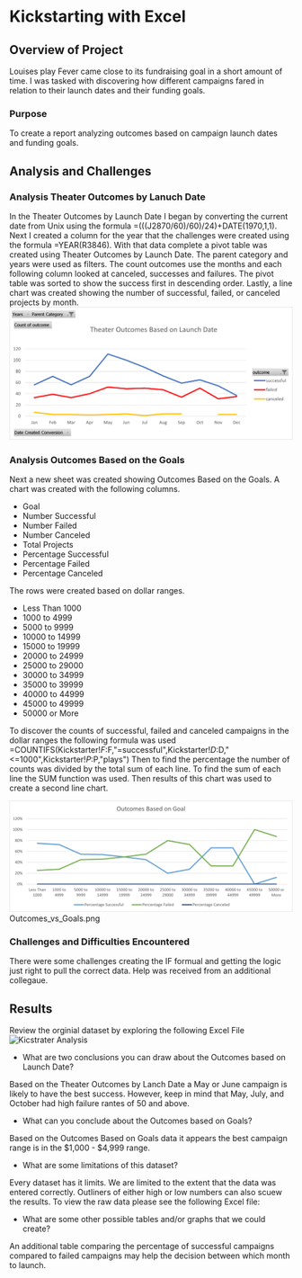 # Kickstarting with Excel

## Overview of Project
Louises play Fever came close to its fundraising goal in a short amount of time. I was tasked with discovering how different campaigns fared in relation to their launch dates and their funding goals.
### Purpose
To create a report analyzing outcomes based on campaign launch dates and funding goals. 
## Analysis and Challenges
### Analysis Theater Outcomes by Lanuch Date
In the Theater Outcomes by Launch Date I began by converting the current date from Unix using the formula =(((J2870/60)/60)/24)+DATE(1970,1,1). 
Next I created a column for the year that the challenges were created using the formula =YEAR(R3846). 
With that data complete a pivot table was created using Theater Outcomes by Launch Date. The parent category and years were used as filters. The count outcomes use the months and each following column looked at canceled, successes and failures. The pivot table was sorted to show the success first in descending order. 
Lastly, a line chart was created showing the number of successful, failed, or canceled projects by month. 
![Theater Outcomes va Launch](https://github.com/aahudson/kickstarter-analysis/blob/main/Theater_Outcomes_vs_Launch.png)
### Analysis Outcomes Based on the Goals 
Next a new sheet was created showing Outcomes Based on the Goals. 
A chart was created with the following columns. 
- Goal
- Number Successful
- Number Failed
- Number Canceled
- Total Projects
- Percentage Successful
- Percentage Failed
- Percentage Canceled

The rows were created based on dollar ranges. 
- Less Than 1000
- 1000 to 4999
- 5000 to 9999
- 10000 to 14999
- 15000 to 19999
- 20000 to 24999
- 25000 to 29000
- 30000 to 34999
- 35000 to 39999
- 40000 to 44999
- 45000 to 49999
- 50000 or More

To discover the counts of successful, failed and canceled campaigns in the dollar ranges the following formula was used =COUNTIFS(Kickstarter!$F:$F,"=successful",Kickstarter!$D:$D,"<=1000",Kickstarter!$P:$P,"plays") 
Then to find the percentage the number of counts was divided by the total sum of each line. To find the sum of each line the SUM function was used. 
Then results of this chart was used to create a second line chart. 

![Outcomes VS Goals](https://github.com/aahudson/kickstarter-analysis/blob/main/Outcomes_vs_Goals.png)
Outcomes_vs_Goals.png
### Challenges and Difficulties Encountered
There were some challenges creating the IF formual and getting the logic just right to pull the correct data. Help was received from an additional collegaue. 
## Results
Review the orginial dataset by exploring the following Excel File ![Kicstrater Analysis](https://github.com/aahudson/kickstarter-analysis/commit/ab836d0c706ba70054dc16e48bf85ade7b885daa)

- What are two conclusions you can draw about the Outcomes based on Launch Date?

Based on the Theater Outcomes by Lanch Date a May or June campaign  is likely to have the best success.
However, keep in mind that May, July, and October had high failure rantes of 50 and above.  
- What can you conclude about the Outcomes based on Goals?

Based on the Outcomes Based on Goals data it appears the best campaign range is in the $1,000 - $4,999 range. 
- What are some limitations of this dataset?

Every dataset has it limits. We are limited to the extent that the data was entered correctly. Outliners of either high or low numbers can also scuew the results. To view the raw data please see the following Excel file:

- What are some other possible tables and/or graphs that we could create?

An additional table comparing the percentage of successful campaigns compared to failed campaigns may help the decision between which month to launch. 
